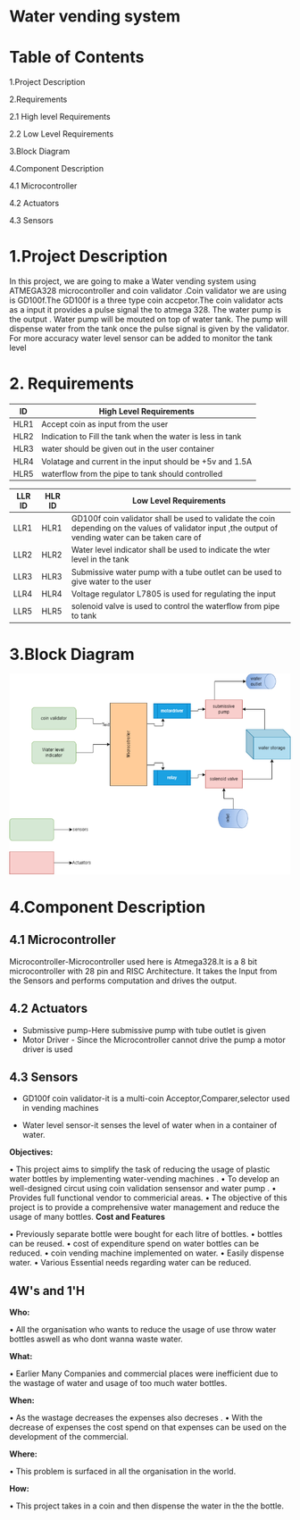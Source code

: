 # Water vending system
# Table of Contents
1.Project Description

2.Requirements

   2.1 High level Requirements
  
   2.2 Low Level Requirements
  
3.Block Diagram

4.Component Description

   4.1 Microcontroller
  
   4.2 Actuators
  
   4.3 Sensors
   

# 1.Project Description
In this project, we are going to make a Water vending system using ATMEGA328 microcontroller and coin validator .Coin validator we are using is GD100f.The GD100f is a three type coin accpetor.The coin validator acts as a input it provides a pulse signal the to atmega 328. The water pump is the output . Water pump will be mouted on top of water tank. The pump will dispense water from the tank once the pulse signal is given by the validator. For more accuracy water level sensor can be added to monitor the tank level
# 2. Requirements


| ID |High Level Requirements|
|----|-----------------------|
|HLR1|Accept coin as input from the user|
|HLR2|Indication to Fill the tank when the water is less in tank|
|HLR3|water should be given out in the user container |
|HLR4|Volatage and current in the input should be +5v and 1.5A |
|HLR5|waterflow from the pipe to tank should controlled|



| LLR ID |HLR ID| Low Level Requirements |
|--------|------|------------------------|
|LLR1    |HLR1  |GD100f coin validator shall be used to validate the coin depending on the values of validator input ,the output of vending water can be taken care of|
|LLR2    |HLR2  |Water level indicator shall be used to indicate the wter level in the tank|
|LLR3    |HLR3  |Submissive water pump with a tube outlet can be used to give water to the user|
|LLR4    |HLR4  |Voltage regulator L7805 is used for regulating the input|
|LLR5    |HLR5  |solenoid valve is used to control the waterflow from pipe to tank |


# 3.Block Diagram

![embeddedblockdiag](https://github.com/prabakaran-8bit/M2_Emsys_watervendor/blob/e3721a7776b40f54687dbe4ec3f690024426b644/5_Report/blockdiagram.png)

# 4.Component Description

## 4.1 Microcontroller
Microcontroller-Microcontroller used here is Atmega328.It is a 8 bit microcontroller with 28 pin and RISC Architecture.
It takes the Input from the Sensors and performs computation and drives the output.

## 4.2 Actuators
* Submissive pump-Here submissive pump with tube outlet is given 
* Motor Driver - Since the Microcontroller cannot drive the pump a motor driver is used

## 4.3 Sensors

* GD100f coin validator-it is a multi-coin Acceptor,Comparer,selector used in vending machines


* Water level sensor-it senses the level of water when in a container of water.



__Objectives:__

•	This project aims to simplify the task of reducing the usage of plastic water bottles by implementing water-vending machines .
•	To develop an well-designed circut using coin validation sensensor and water pump . 
•	Provides full functional vendor to commericial areas. 
•	The objective of this project is to provide a comprehensive water management and reduce the usage of many bottles.
__Cost and Features__

•	Previously separate bottle were bought for each litre of bottles.
•	bottles can be reused.
•	cost of expenditure spend on water bottles can be reduced.
•	coin vending machine implemented on water.
•	Easily dispense water.
•	Various Essential needs regarding water can be reduced.

## 4W's and 1'H

__Who:__

•	All the organisation who wants to reduce the usage of use throw water bottles aswell as who dont wanna waste water.

__What:__

•	Earlier Many Companies and commercial places were inefficient due to the wastage of water and usage of too much water bottles.	

__When:__

•	As the wastage decreases the expenses also decreses .
•	With the decrease of expenses the cost spend on that expenses can be used on the development of the commercial.

__Where:__

•	This problem is surfaced in all the organisation in the world.

__How:__

•	This project takes in a coin and then dispense the water in the the bottle.



